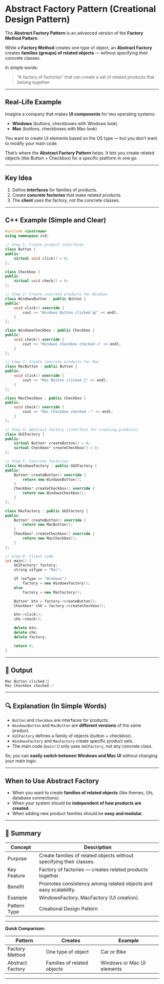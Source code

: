 # Abstract Factory Pattern (Creational Design Pattern)

The **Abstract Factory Pattern** is an advanced version of the **Factory Method Pattern**.

While a **Factory Method** creates one type of object,
an **Abstract Factory** creates **families (groups) of related objects** — without specifying their concrete classes.

In simple words:
> “A factory of factories” that can create a set of related products that belong together.

---

##  Real-Life Example

Imagine a company that makes **UI components** for two operating systems:

* **Windows** (buttons, checkboxes with Windows look)
* **Mac** (buttons, checkboxes with Mac look)

You want to create UI elements based on the OS type — but you don’t want to modify your main code.

That’s where the **Abstract Factory Pattern** helps.
It lets you create related objects (like Button + Checkbox) for a specific platform in one go.

---

##  Key Idea

1. Define **interfaces** for families of products.
2. Create **concrete factories** that make related products.
3. The **client** uses the factory, not the concrete classes.

---

##  C++ Example (Simple and Clear)

```cpp
#include <iostream>
using namespace std;

// Step 1: Create product interfaces
class Button {
public:
    virtual void click() = 0;
};

class Checkbox {
public:
    virtual void check() = 0;
};

// Step 2: Create concrete products for Windows
class WindowsButton : public Button {
public:
    void click() override {
        cout << "Windows Button clicked 💻" << endl;
    }
};

class WindowsCheckbox : public Checkbox {
public:
    void check() override {
        cout << "Windows Checkbox checked ☑️" << endl;
    }
};

// Step 3: Create concrete products for Mac
class MacButton : public Button {
public:
    void click() override {
        cout << "Mac Button clicked 🍎" << endl;
    }
};

class MacCheckbox : public Checkbox {
public:
    void check() override {
        cout << "Mac Checkbox checked ✅" << endl;
    }
};

// Step 4: Abstract factory (interface for creating products)
class GUIFactory {
public:
    virtual Button* createButton() = 0;
    virtual Checkbox* createCheckbox() = 0;
};

// Step 5: Concrete factories
class WindowsFactory : public GUIFactory {
public:
    Button* createButton() override {
        return new WindowsButton();
    }
    Checkbox* createCheckbox() override {
        return new WindowsCheckbox();
    }
};

class MacFactory : public GUIFactory {
public:
    Button* createButton() override {
        return new MacButton();
    }
    Checkbox* createCheckbox() override {
        return new MacCheckbox();
    }
};

// Step 6: Client code
int main() {
    GUIFactory* factory;
    string osType = "Mac";

    if (osType == "Windows")
        factory = new WindowsFactory();
    else
        factory = new MacFactory();

    Button* btn = factory->createButton();
    Checkbox* chk = factory->createCheckbox();

    btn->click();
    chk->check();

    delete btn;
    delete chk;
    delete factory;

    return 0;
}
```

---

## 🧾 Output

```
Mac Button clicked 🍎
Mac Checkbox checked ✅
```

---

## 🔍 Explanation (In Simple Words)

* `Button` and `Checkbox` are interfaces for products.
* `WindowsButton` and `MacButton` are **different versions** of the same product.
* `GUIFactory` defines a family of objects (button + checkbox).
* `WindowsFactory` and `MacFactory` create specific product sets.
* The main code (`main()`) only uses `GUIFactory`, not any concrete class.

So, you can **easily switch between Windows and Mac UI** without changing your main logic.

---

##  When to Use Abstract Factory

* When you want to create **families of related objects** (like themes, UIs, database connections).
* When your system should be **independent of how products are created**.
* When adding new product families should be **easy and modular**.

---

## 🏁 Summary

| **Concept**  | **Description**                                                      |
| ------------ | -------------------------------------------------------------------- |
| Purpose      | Create families of related objects without specifying their classes. |
| Key Feature  | Factory of factories — creates related products together.            |
| Benefit      | Promotes consistency among related objects and easy scalability.     |
| Example      | WindowsFactory, MacFactory (UI creation).                            |
| Pattern Type | Creational Design Pattern                                            |

---

 **Quick Comparison:**

| Pattern          | Creates                     | Example                    |
| ---------------- | --------------------------- | -------------------------- |
| Factory Method   | One type of object          | Car or Bike                |
| Abstract Factory | Families of related objects | Windows or Mac UI elements |

---


